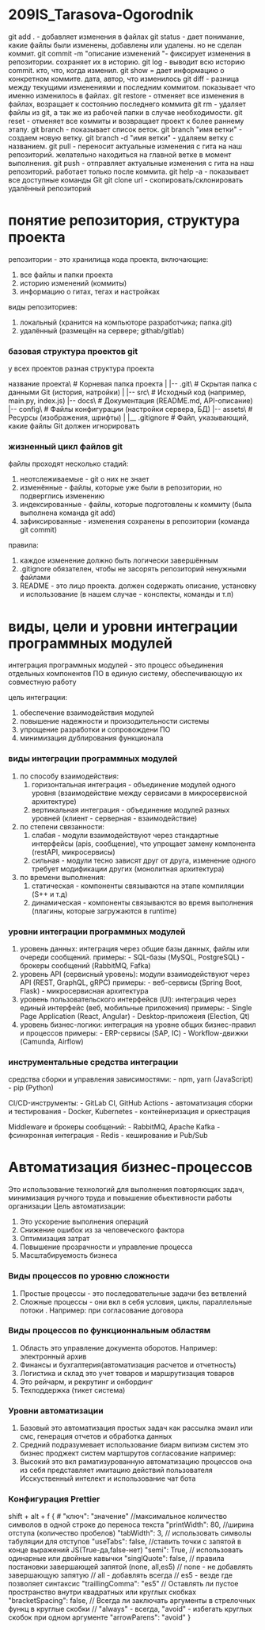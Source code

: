 # 209IS_Tarasova-Ogorodnik

git add . - добавляет изменения в файлах
git status - дает понимание, какие файлы были изменены, добавлены или удалены. но не сделан коммит.
git commit -m "описание изменений "- фиксирует изменения в репозитории. сохраняет их в историю.
git log  - выводит всю историю commit. кто, что, когда изменил.
git show = дает информацию о конкретном коммите. дата, автор, что изменилось
git diff - разница между текущими изменениями и последним коммитом. показывает что именно изменилось в файлах.
git restore - отменяет все изменения в файлах, возращает к состоянию последнего коммита
git rm - удаляет файлы из git, а так же из рабочей папки в случае необходимости.
git reset - отменяет все коммиты и возвращает проект к более раннему этапу.
git branch - показывает список веток.
git branch "имя ветки" - создаем новую ветку.
git branch -d "имя ветки" - удаляем ветку с названием.
git pull - переносит актуальные изменения с гита на наш репозиторий. желательно находиться на главной ветке в момент выполнения.
git push - отправляет актуальные изменения с гита на наш репозиторий. работает только после коммита.
git help -a - показывает все доступные команды Git
git clone url - скопировать/склонировать удалённый репозиторий

# понятие репозитория, структура проекта

репозитории - это хранилища кода проекта, включающие: 
1. все файлы и папки проекта
2. историю изменений (коммиты)
3. информацию о гитах, тегах и настройках

виды репозиториев:
1. локальный (хранится на компьюторе разработчика; папка.git)
2. удалённый (размещён на сервере; githab/gitlab)

### базовая структура проектов git
у всех проектов разная структура проекта

название проекта\       # Корневая папка проекта
|
|-- .git\               # Скрытая папка с данными Git (история, натройки)
|
|-- src\                # Исходный код (например, main.py, index.js)
|-- docs\               # Документация (README.md, API-описание)
|-- config\             # Файлы конфигурации (настройки сервера, БД)
|-- assets\             # Ресурсы (изображения, шрифты)
|
|__ .gitignore          # Файл, указывающий, какие файлы Git должен игнорировать

### жизненный цикл файлов git
файлы проходят несколько стадий:
1. неотслеживаемые - git о них не знает 
2. изменённые - файлы, которые уже были в репозитории, но подверглись изменению
3. индексированные - файлы, которые подготовлены к коммиту (была выполнена команда git add)
4. зафиксированные - изменения сохранены в репозитории (команда git commit)

правила:
1. каждое изменение должно быть логически завершённым
2. .gitignore обязателен, чтобы не засорять репозиторий ненужными файлами
3. README - это лицо проекта. должен содержать описание, установку и использование (в нашем случае - конспекты, команды и т.п)

# виды, цели и уровни интеграции программных модулей
интеграция программных модулей - это процесс объединения отдельных компонентов ПО в единую систему, обеспечивающую их совместную работу 

цель интеграции:
1. обеспечение взаимодействия модулей
2. повышение надежности и произодительности системы
3. упрощение разработки и сопровождени ПО
4. минимизация дублирования функционала

### виды интеграции программных модулей
1. по способу взаимодействия:
    1. горизонтальная интеграция - объединение модулей одного уровня (взаимодействие между сервисами в микросервисной архитектуре)
    2. вертикальная интеграция - объединение модулей разных уровней (клиент - серверная - взаимодействие)
2. по степени связанности:
    1. слабая - модули взаимодействуют через стандартные интерфейсы (apis, сообщение), что упрощает замену компонента (restAPI, микросервисы)
    2. сильная - модули тесно зависят друг от друга, изменение одного требует модификации других (монолитная архитектура)
3. по времени выполнения:
    1. статическая - компоненты связываются на этапе компиляции (S++ и т.д)
    2. динамическая - компоненты связываются во время выполнения (плагины, которые загружаются в runtime)

### уровни интеграции программных модулей
1. уровень данных:
    интеграция через общие базы данных, файлы или очереди сообщений.
    примеры:
        - SQL-базы (MySQL, PostgreSQL)
        - брокеры сообщений (RabbitMQ, Fafka)
2. уровень API (сервисный уровень):
    модули взаимодействуют через API (REST, GraphQL, gRPC)
    примеры:
        - веб-сервисы (Spring Boot, Flask)
        - микросервисная архитектура
3. уровень пользовательского интерфейсв (UI):
    интеграция через единый интерфейс (веб, мобильные приложения)
    примеры:
        - Single Page Application (React, Angular)
        - Desktop-приложеия (Election, Qt)
4. уровень бизнес-логики:
    интеграция на уровне общих бизнес-правил и процессов
    примеры:
        - ERP-сервисы (SAP, IC)
        - Workflow-движки (Camunda, Airflow)

### инструментальные средства интеграции
средства сборки и управления зависимостями:
    - npm, yarn (JavaScript)
    - pip (Python)

CI/CD-инструменты:
    - GitLab CI, GitHub Actions - автоматизация сборки и тестирования
    - Docker, Kubernetes - контейнеризация и оркестрация

Middleware и брокеры сообщений:
    - RabbitMQ, Apache Kafka - фсинхронная интеграция
    - Redis - кеширование и Pub/Sub
# Автоматизация бизнес-процессов
Это использование технологий для выполнения повторяющих задач, минимизация ручного труда и повышение обьективности работы организации 
Цель автоматизации: 
1. Это ускорение выполнения операций
2. Снижение ошибок из за человеческого фактора
3. Оптимизация затрат
4. Повышение прозрачности и управление процесса
5. Масштабируемость бизнеса
### Виды процессов по уровню сложности
1. Простые процессы - это последовательные задачи без ветвлений
2. Сложные процессы - они вкл в себя условия, циклы, параллельные потоки . Например: при согласование договора 
### Виды процессов по функционнальным областям
1. Область это управление документа оборотов. Например: электронный архив
2. Финансы и бухгалтерия(автоматизация расчетов и отчетность)
3. Логистика и склад это учет товаров и маршрутизация товаров
4. Это рейчарм, и рекрутинг и онбординг
5. Техподдержка (тикет система)
### Уровни автоматизации 
1. Базовый это автоматизация простых задач как рассылка эмаил или смс, генерация отчетов и обработка данных
2. Средний подразумевает использование биарм випиэм систем это бизнес проджект систем мартшрутов согласование например:
3. Высокий это вкл раматизурованную автоматизацию процессов она из себя представляет имитацию действий пользователя Исскуственный интелект и использование чат бота 
### Конфигурация Prettier
shift + alt + f
{
    # "ключ": "значение"
//максимальное количество символов в одной строке до переноса текста 
    "printWidth": 80,
//ширина отступа (количество пробелов)
    "tabWidth": 3,
// использовать символы табуляции для отступов
    "useTabs": false,
//ставить точки с запятой в конце выражений JS(True-да,false-нет)
    "semi": True,
// использовать одинарные или двойные кавычки
    "singlQuote": false,
// правила постановки завершающей запятой (none, all,es5)
// none - не добавлять завершающую запятую
// all - добавлять всегда 
// es5 - везде где позволяет синтаксис
    "traillingComma": "es5"
// Оставлять ли пустое пространство  внутри квадратных или круглых скобках
    "bracketSpacing": false,
// Всегда ли заключать аргументы в стрелочных функц в круглые скобки 
// "always" - всегда, "avoid" - избегать круглых скобок при одном аргументе
    "arrowParens": "avoid"
}
